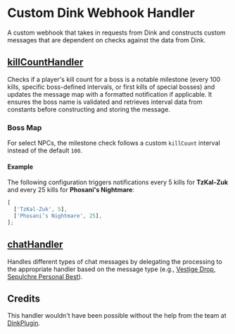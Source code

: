 # Custom Dink Webhook Handler

A custom webhook that takes in requests from Dink and constructs custom messages that are dependent on checks against the data from Dink.

## [killCountHandler](https://github.com/jdanthdavis/custom-dink-webhook/blob/main/src/core/killCountHandler.js)

Checks if a player's kill count for a boss is a notable milestone (every 100 kills, specific boss-defined intervals, or first kills of special bosses) and updates the message map with a formatted notification if applicable. It ensures the boss name is validated and retrieves interval data from constants before constructing and storing the message.

### Boss Map

For select NPCs, the milestone check follows a custom `killCount` interval instead of the default `100`.

#### Example

The following configuration triggers notifications every 5 kills for **TzKal-Zuk** and every 25 kills for **Phosani's Nightmare**:

```javascript
[
  ['TzKal-Zuk', 5],
  ['Phosani’s Nightmare', 25],
];
```

## [chatHandler](https://github.com/jdanthdavis/custom-dink-webhook/blob/main/src/core/chatMsgHandler/chatHandler.js)

Handles different types of chat messages by delegating the processing to the appropriate handler based on the message type (e.g., [Vestige Drop](https://github.com/jdanthdavis/custom-dink-webhook/blob/main/src/core/chatMsgHandler/vestigeHandler.js), [Sepulchre Personal Best](https://github.com/jdanthdavis/custom-dink-webhook/blob/main/src/core/chatMsgHandler/sepulchreHandler.js)).

## Credits

This handler wouldn't have been possible without the help from the team at [DinkPlugin](https://github.com/pajlads/DinkPlugin).
